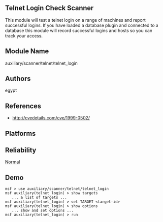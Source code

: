 ## Telnet Login Check Scanner

This module will test a telnet login on a range of machines 
and report successful logins. If you have loaded a database 
plugin and connected to a database this module will record 
successful logins and hosts so you can track your access.


## Module Name
auxiliary/scanner/telnet/telnet_login

## Authors
egypt


## References
* http://cvedetails.com/cve/1999-0502/




## Platforms


## Reliability
[Normal](https://github.com/rapid7/metasploit-framework/wiki/Exploit-Ranking)

## Demo

```
msf > use auxiliary/scanner/telnet/telnet_login
msf auxiliary(telnet_login) > show targets
   ... a list of targets ...
msf auxiliary(telnet_login) > set TARGET <target-id>
msf auxiliary(telnet_login) > show options
   ... show and set options ...
msf auxiliary(telnet_login) > run
```
    
    